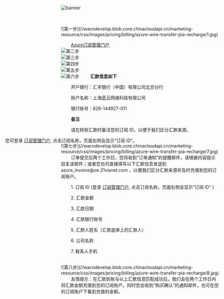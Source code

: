 <properties
	pageTitle="标准预付费订阅：通过线下汇款方式续费指南-Azure在线业务| Azure"
    description="标准预付费订阅：通过线下汇款方式续费指南"
    services=""
    documentationCenter=""
    authors=""
    manager=""
    editor=""
    tags=""/>

![banner](//wacndevelop.blob.core.chinacloudapi.cn/marketing-resource/css/images/pricing/billing/azure-wire-transfer-pia-recharge/banner.jpg)

<br />
<br />
![第一步](//wacndevelop.blob.core.chinacloudapi.cn/marketing-resource/css/images/pricing/billing/azure-wire-transfer-pia-recharge/1.jpg)

&nbsp;&nbsp;&nbsp;&nbsp;&nbsp;&nbsp;&nbsp;&nbsp;[Azure订阅管理门户](//account.windowsazure.cn/subcriptions)
<br />
![第二步](//wacndevelop.blob.core.chinacloudapi.cn/marketing-resource/css/images/pricing/billing/azure-wire-transfer-pia-recharge/2.jpg)
<br />
![第三步](//wacndevelop.blob.core.chinacloudapi.cn/marketing-resource/css/images/pricing/billing/azure-wire-transfer-pia-recharge/3.jpg)
<br />
![第四步](//wacndevelop.blob.core.chinacloudapi.cn/marketing-resource/css/images/pricing/billing/azure-wire-transfer-pia-recharge/4.jpg)
<br />
![第五步](//wacndevelop.blob.core.chinacloudapi.cn/marketing-resource/css/images/pricing/billing/azure-wire-transfer-pia-recharge/5.jpg)
<br />
![第六步](//wacndevelop.blob.core.chinacloudapi.cn/marketing-resource/css/images/pricing/billing/azure-wire-transfer-pia-recharge/6.jpg)
&nbsp;&nbsp;&nbsp;&nbsp;&nbsp;&nbsp;&nbsp;&nbsp;**汇款信息如下**

&nbsp;&nbsp;&nbsp;&nbsp;&nbsp;&nbsp;&nbsp;&nbsp;开户银行：汇丰银行（中国）有限公司北京分行

&nbsp;&nbsp;&nbsp;&nbsp;&nbsp;&nbsp;&nbsp;&nbsp;账户名称：上海蓝云网络科技有限公司

&nbsp;&nbsp;&nbsp;&nbsp;&nbsp;&nbsp;&nbsp;&nbsp;银行账号：626-144927-011

&nbsp;&nbsp;&nbsp;&nbsp;&nbsp;&nbsp;&nbsp;&nbsp;**备注**

&nbsp;&nbsp;&nbsp;&nbsp;&nbsp;&nbsp;&nbsp;&nbsp;请在转账汇款时备注您的订阅 ID，以便于我们区分汇款来源。

<span style="position:absolute;left:50px;">您可登录 [订阅管理门户](//account.windowsazure.cn/subscriptions), 点击订阅名称，页面右侧会显示“订阅 ID“。</span>

<br />
![第七步](//wacndevelop.blob.core.chinacloudapi.cn/marketing-resource/css/images/pricing/billing/azure-wire-transfer-pia-recharge/7.jpg)
&nbsp;&nbsp;&nbsp;&nbsp;&nbsp;&nbsp;&nbsp;&nbsp;订单提交后两个工作日，您将收到“订单通知”的提醒邮件，请根据内容提示回复该邮件；或者您也可直接填写以下汇款信息发送到 azure_invoice@oe.21vianet.com ，以便我们区分汇款来源并及时充值到您的订
阅账户。

&nbsp;&nbsp;&nbsp;&nbsp;&nbsp;&nbsp;&nbsp;&nbsp;1. 订阅 ID (登录 [订阅管理门户](//account.windowsazure.cn/subscriptions), 点击订阅名称，页面右侧会显示“订阅 ID” )    

&nbsp;&nbsp;&nbsp;&nbsp;&nbsp;&nbsp;&nbsp;&nbsp;2. 汇款金额    

&nbsp;&nbsp;&nbsp;&nbsp;&nbsp;&nbsp;&nbsp;&nbsp;3. 汇款日期 

&nbsp;&nbsp;&nbsp;&nbsp;&nbsp;&nbsp;&nbsp;&nbsp;4. 汇款银行账号 

&nbsp;&nbsp;&nbsp;&nbsp;&nbsp;&nbsp;&nbsp;&nbsp;5. 汇款人姓名（汇款底单上的汇款人）

&nbsp;&nbsp;&nbsp;&nbsp;&nbsp;&nbsp;&nbsp;&nbsp;6. 公司名称  

&nbsp;&nbsp;&nbsp;&nbsp;&nbsp;&nbsp;&nbsp;&nbsp;7. 联系人手机  

<br />
![第八步](//wacndevelop.blob.core.chinacloudapi.cn/marketing-resource/css/images/pricing/billing/azure-wire-transfer-pia-recharge/8.jpg)
&nbsp;&nbsp;&nbsp;&nbsp;&nbsp;&nbsp;&nbsp;&nbsp;友情提示：在汇款到账与以上汇款信息匹配成功后，我们会在两个工作日内将汇款金额充值到您的订阅账户。同时您会收到“购买确认”的通知邮件，也可在您的订阅账户下看到充值的金额。

